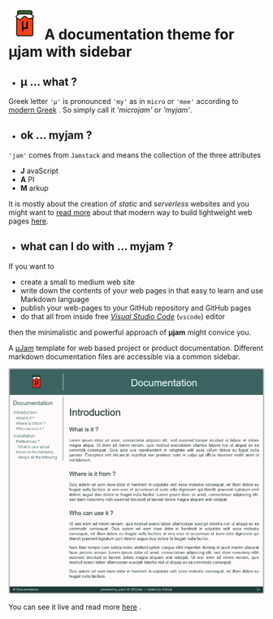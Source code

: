 # ![&mu;Jam &ndash; simple](./docs/img/icon64.png " A &mu;Jam template") A documentation theme for &mu;jam with sidebar


* ## &mu; ... what ?

Greek letter `'μ'` is pronounced `'my'` as in `micro` or `'mee'` according to [modern Greek](https://www.thoughtco.com/the-greek-alphabet-1705558) . So simply call it *'microjam'* or *'myjam'*.

* ## ok ... myjam ?

`'jam'` comes from `Jamstack` and means the collection of the three attributes
* **J** avaScript
* **A** PI
* **M** arkup

It is mostly about the creation of *static* and *serverless* websites and you might want to [read more](https://jamstack.org/) about that modern way to build lightweight web pages [here](https://jamstack.wtf/).

* ## what can I do with ... myjam ?

If you want to 
* create a small to medium web site
* write down the contents of your web pages in that easy to learn and use Markdown language
* publish your web-pages to your GitHub repository and GitHub pages
* do that all from inside free [*Visual Studio Code*](https://code.visualstudio.com/) (`vscode`) editor

then the minimalistic and powerful approach of **&mu;jam** might convice you.


A [&mu;Jam](https://goessner.github.io/microjam/) template for web based project or product documentation. Different markdown documentation files are accessible via a common sidebar.

![&mu;Jam template for documentation](./docs/img/shot-01.png)

You can see it live and read more [here](https://goessner.github.io/microjam-docs/introduction.html) .